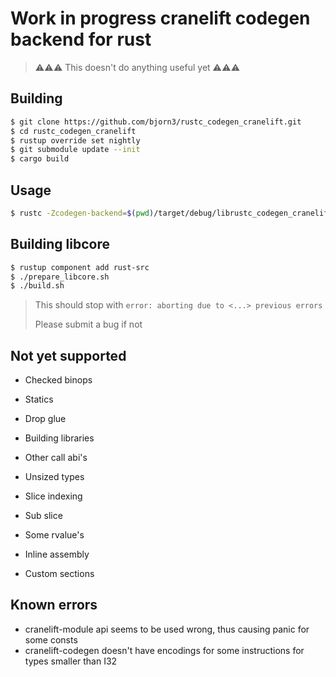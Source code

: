 # Work in progress cranelift codegen backend for rust

> ⚠⚠⚠ This doesn't do anything useful yet ⚠⚠⚠

## Building

```bash
$ git clone https://github.com/bjorn3/rustc_codegen_cranelift.git
$ cd rustc_codegen_cranelift
$ rustup override set nightly
$ git submodule update --init
$ cargo build
```

## Usage

```bash
$ rustc -Zcodegen-backend=$(pwd)/target/debug/librustc_codegen_cranelift.so my_crate.rs --crate-type lib -Og
```

## Building libcore

```bash
$ rustup component add rust-src
$ ./prepare_libcore.sh
$ ./build.sh
```

> This should stop with `error: aborting due to <...> previous errors`
>
> Please submit a bug if not

## Not yet supported

* Checked binops
* Statics
* Drop glue

* Building libraries
* Other call abi's
* Unsized types
* Slice indexing
* Sub slice
* Some rvalue's

* Inline assembly
* Custom sections

## Known errors

* cranelift-module api seems to be used wrong, thus causing panic for some consts
* cranelift-codegen doesn't have encodings for some instructions for types smaller than I32

